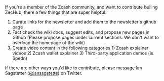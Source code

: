 If you're a member of the Zcash community, and want to contribute builing ZecHub, there a few things that are super helpful.

1. Curate links for the newsletter and add them to the newsletter's github page
2. Fact check the wiki docs, suggest edits, and propose new pages in Github (Please propose pages under current sections. We don't want to overload the homepage of the wiki)
3. Create video content in the following categories 1) Zcash explainer videos 2) Zcash wallet explainer 3) Third-party application demos (ie. Spedn)

If there are other ways you'd like to contribute, please message Ian Sagstetter ([@iansagstette](https://twitter.com/iansagstette)) on Twitter.
